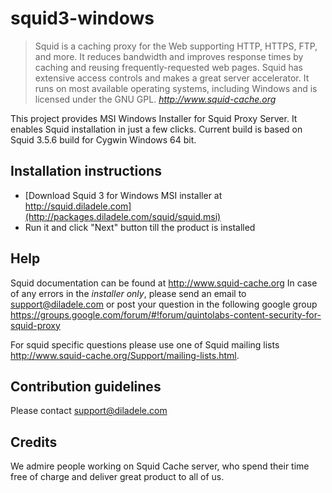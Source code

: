 squid3-windows
==============

> Squid is a caching proxy for the Web supporting HTTP, HTTPS, FTP, and more. It reduces bandwidth and improves response times by caching and reusing frequently-requested web pages. Squid has extensive access controls and makes a great server accelerator. It runs on most available operating systems, including Windows and is licensed under the GNU GPL.
> <cite> <http://www.squid-cache.org>

This project provides MSI Windows Installer for Squid Proxy Server. It enables Squid installation in just a few clicks. Current build is based on Squid 3.5.6 build for Cygwin Windows 64 bit.

**Installation instructions**
-----------------------------
* [Download Squid 3 for Windows MSI installer at http://squid.diladele.com](http://packages.diladele.com/squid/squid.msi) 
* Run it and click "Next" button till the product is installed

**Help**
--------

Squid documentation can be found at http://www.squid-cache.org
In case of any errors in the *installer only*, please send an email to support@diladele.com or post your question in the following google group https://groups.google.com/forum/#!forum/quintolabs-content-security-for-squid-proxy

For squid specific questions please use one of Squid mailing lists http://www.squid-cache.org/Support/mailing-lists.html.

**Contribution guidelines**
---------------------------
Please contact support@diladele.com

**Credits**
-----------
We admire people working on Squid Cache server, who spend their time free of charge and deliver great product to all of us.